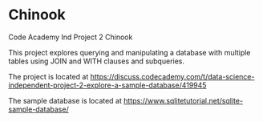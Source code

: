 # Chinook
Code Academy Ind Project 2 Chinook

This project explores querying and manipulating a database with multiple tables
using JOIN and WITH clauses and subqueries.

The project is located at
https://discuss.codecademy.com/t/data-science-independent-project-2-explore-a-sample-database/419945

The sample database is located at
https://www.sqlitetutorial.net/sqlite-sample-database/
